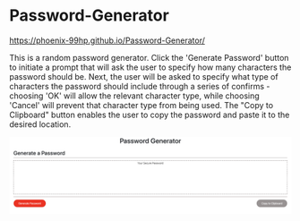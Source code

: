 # Password-Generator

https://phoenix-99hp.github.io/Password-Generator/

This is a random password generator. Click the 'Generate Password' button to initiate a prompt that will ask the user to specify how many characters the password should be. Next, the user will be asked to specify what type of characters the password should include through a series of confirms - choosing 'OK' will allow the relevant character type, while choosing 'Cancel' will prevent that character type from being used. The "Copy to Clipboard" button enables the user to copy the password and paste it to the desired location.

![](assets/images/password-generator-screenshot.png)